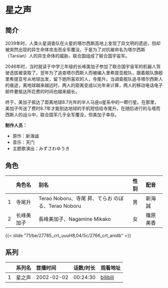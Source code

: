 # 星之声


## 简介

2039年时，人类火星调查队在火星的塔尔西斯高地上发现了异文明的遗迹，但却被突然出现的异生命体攻击而全军覆没。于是为了对抗被命名为塔尔西斯（Tarsian）人的异生命体的威胁，联合国组成了联合国宇宙军。

2046年时，当时就读于中学三年级的长峰美加子参加了联合国宇宙军的机器人驾驶选拔被录取了。翌年为了追查塔尔西斯人而被编入里希提亚舰队，跟着舰队旗舰里希提亚号从地球出发，留下她所喜欢的人，寺尾升。当调查舰队追寻塔尔西斯人的痕迹，离地球越来越远时，两人的距离变成以光年来计算，两人的移动电话电子邮件要抵达所花费的时间也越来越长。

终于，美加子抵达了距离地球8.7光年的半人马座α星系中的一颗行星。在那里，美加子传送了费时8.7年才能到达地球的手机短信给寺尾升。在随后进行的与塔而西斯人的战斗中，联合国军几乎全军覆没，但美加子幸存。

**制作人员：**
- 原作：新海诚
- 音乐：天门
- 主题歌演出：みずさわゆうき

## 角色

|     |   角色名   |   别名  | 性别 |  配音  |
|:--- |:------  |:----      |:---  |:--   |
| 1 | 寺尾升 | Terao Noboru、寺尾 昇、てらお のぼる、Terao Noboru | 男 | 新海誠 |
| 2 | 长峰美加子 | 長峰美加子、Nagamine Mikako | 女 | 篠原美香 |

{{< slide "71/be/27785_crt_uuuH8,04/5c/2766_crt_anidb" >}}

## 系列

|     |   系列名   |   首播时间  | 话数/时长  | 观看地址 |
|:---  |:------    |:----      |:---       |:---  |
| 1 | 星之声 | 2002-02-02 | 00:24:30 | [bilibili](https://www.bilibili.com/bangumi/play/ss2544)  |



